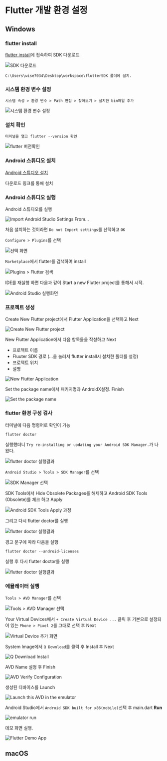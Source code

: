 # Flutter 개발 환경 설정

## Windows

### flutter install 

[flutter install](https://flutter.dev/docs/get-started/install/windows)에 접속하여 SDK 다운로드.

![SDK 다운로드](https://github.com/kjk7034/FlutterSetup/blob/master/mages/winSetup01.png)

`C:\Users\wise7034\Desktop\workspace\flutterSDK 폴더에 설치.`

### 시스템 환경 변수 설정

`시스템 속성 > 환경 변수 > Path 편집 > 찾아보기 > 설치한 bin파일 추가`

![시스템 환경 변수 설정](https://github.com/kjk7034/FlutterSetup/blob/master/mages/winSetup02.png)

### 설치 확인

`터미널을 열고 flutter --version 확인`

![flutter 버전확인](https://github.com/kjk7034/FlutterSetup/blob/master/mages/winSetup03.png)

### Android 스튜디오 설치

[Android 스튜디오 설치](https://developer.android.com/studio/install)

다운로드 링크를 통해 설치

### Android 스튜디오 실행

Android 스튜디오를 실행

![Import Android Studio Settings From...](https://github.com/kjk7034/FlutterSetup/blob/master/mages/winSetup04.png)

처음 설치하는 것이라면 `Do not Import settings`를 선택하고 `OK`

`Configure > Plugins`를 선택

![선택 화면](https://github.com/kjk7034/FlutterSetup/blob/master/mages/winSetup05.png)

`Marketplace`에서 flutter를 검색하여 install

![Plugins > Flutter 검색](https://github.com/kjk7034/FlutterSetup/blob/master/mages/winSetup06.png)

IDE를 재실행 하면 다음과 같이 Start a new Flutter project를 통해서 시작.

![Android Studio 실행화면](https://github.com/kjk7034/FlutterSetup/blob/master/mages/winSetup07.png)


### 프로젝트 생성

Create New Flutter project에서 Flutter Application을 선택하고 Next

![Create New Flutter project](https://github.com/kjk7034/FlutterSetup/blob/master/mages/winApp01.png)

New Flutter Application에서 다음 항목들을 작성하고 Next

* 프로젝트 이름
* Fluuter SDK 경로 (...을 눌러서 flutter install시 설치한 폴더를 설정)
* 프로젝트 위치
* 설명

![New Flutter Application](https://github.com/kjk7034/FlutterSetup/blob/master/mages/winApp02.png)

Set the package name에서 패키지명과 AndroidX설정. Finish

![Set the package name](https://github.com/kjk7034/FlutterSetup/blob/master/mages/winApp03.png)

### flutter 환경 구성 검사

터미널에 다음 명령어로 확인이 가능

```
flutter doctor
```

실행했더니 `Try re-installing or updating your Android SDK Manager.`가 나왔다.

![flutter doctor 실행결과](https://github.com/kjk7034/FlutterSetup/blob/master/mages/doctor01.png)

`Android Studio > Tools > SDK Manager`를 선택

![SDK Manager 선택](https://github.com/kjk7034/FlutterSetup/blob/master/mages/doctor02.png)

SDK Tools에서 Hide Obsolete Packages를 해제하고 Android SDK Tools (Obsolete)를 체크 하고 Apply

![Android SDK Tools Apply 과정](https://github.com/kjk7034/FlutterSetup/blob/master/mages/doctor03.png)

그리고 다시 flutter doctor를 실행

![flutter doctor 실행결과](https://github.com/kjk7034/FlutterSetup/blob/master/mages/doctor04.png)

경고 문구에 따라 다음을 실행

```
flutter doctor --android-licenses
```

실행 후 다시 flutter doctor를 실행

![flutter doctor 실행결과](https://github.com/kjk7034/FlutterSetup/blob/master/mages/doctor05.png)

### 에뮬레이터 실행

`Tools > AVD Manager`를 선택

![Tools > AVD Manager 선택](https://github.com/kjk7034/FlutterSetup/blob/master/mages/avd01.png)

Your Virtual Devices에서 `+ Create Virtual Device ...` 클릭 후 기본으로 설정되어 있는 `Phone > Pixel 2`를 그대로 선택 후 Next

![Virtual Device 추가 화면](https://github.com/kjk7034/FlutterSetup/blob/master/mages/avd02.png)

System Image에서 `Q Download`를 클릭 후 Install 후 Next

![Q Download Install](https://github.com/kjk7034/FlutterSetup/blob/master/mages/avd03.png)

AVD Name 설정 후 Finish

![AVD Verify Configuration](https://github.com/kjk7034/FlutterSetup/blob/master/mages/avd04.png)

생성된 디바이스를 Launch

![Launch this AVD in the emulator](https://github.com/kjk7034/FlutterSetup/blob/master/mages/avd05.png)

Android Studio에서 `Android SDK built for x86(mobile)`선택 후 main.dart **Run**

![emulator run](https://github.com/kjk7034/FlutterSetup/blob/master/mages/avd05.png)

데모 화면 실행.

![Flutter Demo App](https://github.com/kjk7034/FlutterSetup/blob/master/mages/avd07.png)

## macOS
